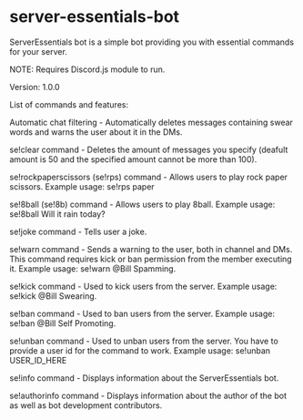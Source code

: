 # server-essentials-bot
ServerEssentials bot is a simple bot providing you with essential commands for your server. 

NOTE: Requires Discord.js module to run.

Version: 1.0.0

List of commands and features:

Automatic chat filtering - Automatically deletes messages containing swear words and warns the user about it in the DMs.

se!clear command - Deletes the amount of messages you specify (deafult amount is 50 and the specified amount cannot be more than 100).

se!rockpaperscissors (se!rps) command - Allows users to play rock paper scissors. Example usage: se!rps paper

se!8ball (se!8b) command - Allows users to play 8ball. Example usage: se!8ball Will it rain today?

se!joke command - Tells user a joke.

se!warn command - Sends a warning to the user, both in channel and DMs. This command requires kick or ban permission from the member executing it. Example usage: se!warn @Bill Spamming.

se!kick command - Used to kick users from the server. Example usage: se!kick @Bill Swearing.

se!ban command - Used to ban users from the server. Example usage: se!ban @Bill Self Promoting.

se!unban command - Used to unban users from the server. You have to provide a user id for the command to work. Example usage: se!unban USER_ID_HERE

se!info command - Displays information about the ServerEssentials bot.

se!authorinfo command - Displays information about the author of the bot as well as bot development contributors.

